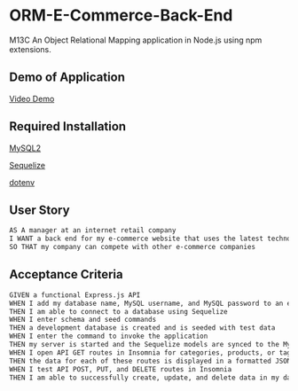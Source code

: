 # ORM-E-Commerce-Back-End
M13C
An Object Relational Mapping application in Node.js using npm extensions.

## Demo of Application

[Video Demo](https://app.castify.com/view/261d6383-4f10-4a00-b2d4-ecf02188dfd0)

## Required Installation

[MySQL2](https://www.npmjs.com/package/mysql2)

[Sequelize](https://www.npmjs.com/package/sequelize) 

[dotenv](https://www.npmjs.com/package/dotenv)

## User Story

```md
AS A manager at an internet retail company
I WANT a back end for my e-commerce website that uses the latest technologies
SO THAT my company can compete with other e-commerce companies
```

## Acceptance Criteria

```md
GIVEN a functional Express.js API
WHEN I add my database name, MySQL username, and MySQL password to an environment variable file
THEN I am able to connect to a database using Sequelize
WHEN I enter schema and seed commands
THEN a development database is created and is seeded with test data
WHEN I enter the command to invoke the application
THEN my server is started and the Sequelize models are synced to the MySQL database
WHEN I open API GET routes in Insomnia for categories, products, or tags
THEN the data for each of these routes is displayed in a formatted JSON
WHEN I test API POST, PUT, and DELETE routes in Insomnia
THEN I am able to successfully create, update, and delete data in my database
```
